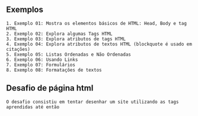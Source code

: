 ## Exemplos

    1. Exemplo 01: Mostra os elementos básicos de HTML: Head, Body e tag HTML
    2. Exemplo 02: Explora algumas Tags HTML
    3. Exemplo 03: Explora atributos de tags HTML
    4. Exemplo 04: Explora atributos de textos HTML (blockquote é usado em citações)
    5. Exemplo 05: Listas Ordenadas e Não Ordenadas
    6. Exemplo 06: Usando Links
    7. Exemplo 07: Formulários
    8. Exemplo 08: Formatações de textos

## Desafio de página html

    O desafio consistiu em tentar desenhar um site utilizando as tags aprendidas até então
